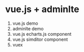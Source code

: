 # vue.js + adminlte 

1. vue.js demo
2. adminlte demo
3. vue.js echarts.js component
4. vue.js simditor component
5. vuex

